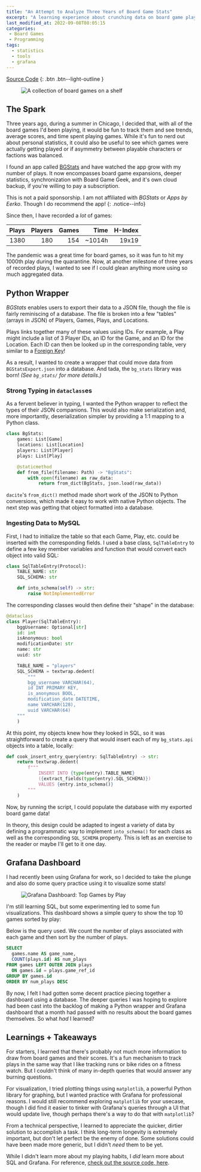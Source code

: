```yaml
---
title: "An Attempt to Analyze Three Years of Board Game Stats"
excerpt: "A learning experience about crunching data on board game plays tracked since August of 2019 and visualizing them in Grafana."
last_modified_at: 2022-09-08T08:05:15
categories:
 - Board Games
 - Programming
tags:
  - statistics
  - tools
  - grafana
---
```


[Source Code](https://github.com/cwboden/.dotfiles/tree/main/bg_stats)
{: .btn .btn--light-outline }

<figure class="align-center">
  <img
    src="{{ site.url }}{{ site.baseurl }}/assets/img/bg-shelf.jpg"
    alt="A collection of board games on a shelf">
</figure>

## The Spark

Three years ago, during a summer in Chicago, I decided that, with all of the
board games I'd been playing, it would be fun to track them and see trends,
average scores, and time spent playing games. While it's fun to nerd out about
personal statistics, it could also be useful to see which games were actually
getting played or if asymmetry between playable characters or factions was
balanced.

I found an app called [BGStats](https://www.bgstatsapp.com/) and have watched
the app grow with my number of plays. It now encompasses board game expansions,
deeper statistics, synchronization with Board Game Geek, and it's own cloud
backup, if you're willing to pay a subscription.

This is not a paid sponsorship. I am not affiliated with *BGStats* or *Apps by
Eerko*. Though I do recommend the app!
{: .notice--info}

Since then, I have recorded a *lot* of games:

|Plays|Players|Games|Time|H-Index|
|---:|---:|---:|---:|---:|
|1380|180|154|~1014h|19x19|

The pandemic was a great time for board games, so it was fun to hit my 1000th
play during the quarantine. Now, at another milestone of three years of recorded
plays, I wanted to see if I could glean anything more using so much aggregated
data.

## Python Wrapper
*BGStats* enables users to export their data to a JSON file, though the file is
fairly reminiscing of a database. The file is broken into a few "tables" (arrays
in JSON) of Players, Games, Plays, and Locations.

Plays links together many of these values using IDs. For example, a Play might
include a list of 3 Player IDs, an ID for the Game, and an ID for the Location.
Each ID can then be looked up in the corresponding table, very similar to a
[Foreign Key](https://en.wikipedia.org/wiki/Foreign_key)!

As a result, I wanted to create a wrapper that could move data from
`BGStatsExport.json` into a database. And tada, the `bg_stats` library was born!
*(See `bg_stats/` for more details.)*

### Strong Typing in `dataclass`es
As a fervent believer in typing, I wanted the Python wrapper to reflect the
types of their JSON companions. This would also make serialization and, more
importantly, deserialization simpler by providing a 1:1 mapping to a Python
class.

```python
class BgStats:
    games: List[Game]
    locations: List[Location]
    players: List[Player]
    plays: List[Play]

    @staticmethod
    def from_file(filename: Path) -> "BgStats":
        with open(filename) as raw_data:
            return from_dict(BgStats, json.load(raw_data))
```

`dacite`'s `from_dict()` method made short work of the JSON to Python
conversions, which made it easy to work with native Python objects. The next
step was getting that object formatted into a database.

### Ingesting Data to MySQL
First, I had to initialize the table so that each Game, Play, etc. could be
inserted with the corresponding fields. I used a base class, `SqlTableEntry` to
define a few key member variables and function that would convert each object
into valid SQL:

```python
class SqlTableEntry(Protocol):
    TABLE_NAME: str
    SQL_SCHEMA: str

    def into_schema(self) -> str:
        raise NotImplementedError
```

The corresponding classes would then define their "shape" in the database:

```python
@dataclass
class Player(SqlTableEntry):
    bggUsername: Optional[str]
    id: int
    isAnonymous: bool
    modificationDate: str
    name: str
    uuid: str

    TABLE_NAME = "players"
    SQL_SCHEMA = textwrap.dedent(
        """
        bgg_username VARCHAR(64),
        id INT PRIMARY KEY,
        is_anonymous BOOL,
        modification_date DATETIME,
        name VARCHAR(128),
        uuid VARCHAR(64)
    """
    )
```

At this point, my objects knew how they looked in SQL, so it was straightforward
to create a query that would insert each of my `bg_stats.api` objects into a
table, locally:

```python
def cook_insert_entry_query(entry: SqlTableEntry) -> str:
    return textwrap.dedent(
        f"""
            INSERT INTO {type(entry).TABLE_NAME}
            ({extract_fields(type(entry).SQL_SCHEMA)})
            VALUES {entry.into_schema()}
        """
    )
```

Now, by running the script, I could populate the database with my exported board
game data!

In theory, this design could be adapted to ingest a variety of data by defining
a programmatic way to implement `into_schema()` for each class as well as the
corresponding `SQL_SCHEMA` property. This is left as an exercise to the reader
or maybe I'll get to it one day.

## Grafana Dashboard
I had recently been using Grafana for work, so I decided to take the plunge and
also do some query practice using it to visualize some stats!

<figure class="align-right">
  <img
    src="{{ site.url }}{{ site.baseurl }}/assets/img/bg-stats-top-games-by-play.png"
    alt="Grafana Dashboard: Top Games by Play">
</figure>

I'm still learning SQL, but some experimenting led to some fun visualizations.
This dashboard shows a simple query to show the top 10 games sorted by play:

Below is the query used. We count the number of plays associated with each game
and then sort by the number of plays.

```sql
SELECT
  games.name AS game_name,
  COUNT(plays.id) AS num_plays
FROM games LEFT OUTER JOIN plays
  ON games.id = plays.game_ref_id
GROUP BY games.id
ORDER BY num_plays DESC
```

By now, I felt I had gotten some decent practice piecing together a dashboard
using a database. The deeper queries I was hoping to explore had been cast into
the backlog of making a Python wrapper and Grafana dashboard that a month had
passed with no results about the board games themselves. So what *had* I
learned?

## Learnings + Takeaways
For starters, I learned that there's probably not much more information to draw
from board games and their scores. It's a fun mechanism to track plays in the
same way that I like tracking runs or bike rides on a fitness watch. But I
couldn't think of many in-depth queries that would answer any burning questions.

For visualization, I tried plotting things using `matplotlib`, a powerful Python
library for graphing, but I wanted practice with Grafana for professional
reasons. I would still recommend exploring `matplotlib` for your usecase, though
I did find it easier to tinker with Grafana's queries through a UI that would
update live, though perhaps there's a way to do that with `matplotlib`?

From a technical perspective, I learned to appreciate the quicker, dirtier
solution to accomplish a task. I think long-term longevity is extremely
important, but don't let perfect be the enemy of done. Some solutions could have
been made more generic, but I didn't *need* them to be yet.

While I didn't learn more about my playing habits, I *did* learn more
about SQL and Grafana. For reference, [check out the source code,
here](https://github.com/cwboden/.dotfiles/tree/main/bg_stats).

